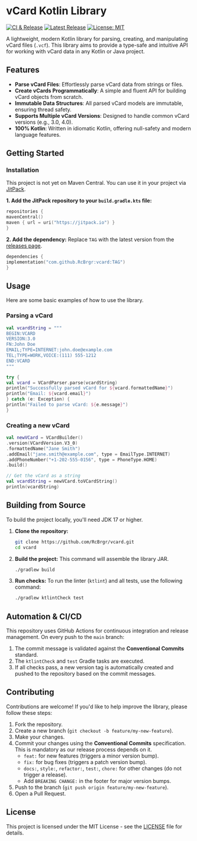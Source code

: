 # vCard Kotlin Library

[![CI & Release](https://github.com/RcBrgr/vcard/actions/workflows/release.yml/badge.svg)](https://github.com/RcBrgr/vcard/actions/workflows/release.yml)
[![Latest Release](https://img.shields.io/github/v/release/RcBrgr/vcard)](https://github.com/RcBrgr/vcard/releases)
[![License: MIT](https://img.shields.io/badge/License-MIT-yellow.svg)](https://opensource.org/licenses/MIT)

A lightweight, modern Kotlin library for parsing, creating, and manipulating vCard files (`.vcf`). This library aims to provide a type-safe and intuitive API for working with vCard data in any Kotlin or Java project.

## Features

- **Parse vCard Files**: Effortlessly parse vCard data from strings or files.
- **Create vCards Programmatically**: A simple and fluent API for building vCard objects from scratch.
- **Immutable Data Structures**: All parsed vCard models are immutable, ensuring thread safety.
- **Supports Multiple vCard Versions**: Designed to handle common vCard versions (e.g., 3.0, 4.0).
- **100% Kotlin**: Written in idiomatic Kotlin, offering null-safety and modern language features.

## Getting Started

### Installation

This project is not yet on Maven Central. You can use it in your project via [JitPack](https://jitpack.io/).

**1. Add the JitPack repository to your `build.gradle.kts` file:**
```kotlin
repositories {
mavenCentral()
maven { url = uri("https://jitpack.io") }
}
```

**2. Add the dependency:**
Replace `TAG` with the latest version from the [releases page](https://github.com/RcBrgr/vcard/releases).

```kotlin
dependencies {
implementation("com.github.RcBrgr:vcard:TAG")
}
```

## Usage

Here are some basic examples of how to use the library.

### Parsing a vCard

```kotlin
val vcardString = """
BEGIN:VCARD
VERSION:3.0
FN:John Doe
EMAIL;TYPE=INTERNET:john.doe@example.com
TEL;TYPE=WORK,VOICE:(111) 555-1212
END:VCARD
"""

try {
val vcard = VCardParser.parse(vcardString)
println("Successfully parsed vCard for ${vcard.formattedName}")
println("Email: ${vcard.email}")
} catch (e: Exception) {
println("Failed to parse vCard: ${e.message}")
}
```

### Creating a new vCard

```kotlin
val newVCard = VCardBuilder()
.version(VCardVersion.V3_0)
.formattedName("Jane Smith")
.addEmail("jane.smith@example.com", type = EmailType.INTERNET)
.addPhoneNumber("+1-202-555-0156", type = PhoneType.HOME)
.build()

// Get the vCard as a string
val vcardString = newVCard.toVCardString()
println(vcardString)
```

## Building from Source

To build the project locally, you'll need JDK 17 or higher.

1.  **Clone the repository:**
    ```bash
    git clone https://github.com/RcBrgr/vcard.git
    cd vcard
    ```

2.  **Build the project:**
    This command will assemble the library JAR.
    ```bash
    ./gradlew build
    ```

3.  **Run checks:**
    To run the linter (`ktlint`) and all tests, use the following command:
    ```bash
    ./gradlew ktlintCheck test
    ```

## Automation & CI/CD

This repository uses GitHub Actions for continuous integration and release management. On every push to the `main` branch:
1.  The commit message is validated against the **Conventional Commits** standard.
2.  The `ktlintCheck` and `test` Gradle tasks are executed.
3.  If all checks pass, a new version tag is automatically created and pushed to the repository based on the commit messages.

## Contributing

Contributions are welcome! If you'd like to help improve the library, please follow these steps:

1.  Fork the repository.
2.  Create a new branch (`git checkout -b feature/my-new-feature`).
3.  Make your changes.
4.  Commit your changes using the **Conventional Commits** specification. This is mandatory as our release process depends on it.
    - `feat:` for new features (triggers a minor version bump).
    - `fix:` for bug fixes (triggers a patch version bump).
    - `docs:`, `style:`, `refactor:`, `test:`, `chore:` for other changes (do not trigger a release).
    - Add `BREAKING CHANGE:` in the footer for major version bumps.
5.  Push to the branch (`git push origin feature/my-new-feature`).
6.  Open a Pull Request.

## License

This project is licensed under the MIT License - see the [LICENSE](LICENSE) file for details.
